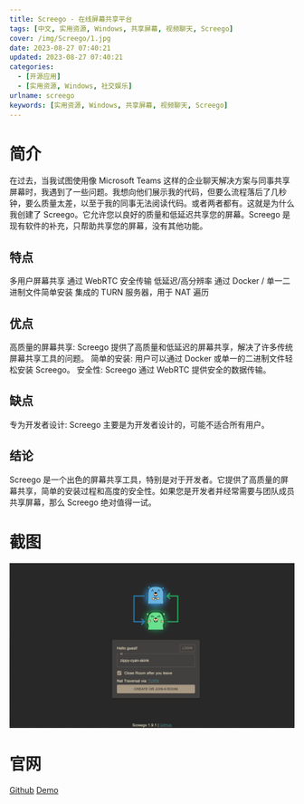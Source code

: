 ```yaml
---
title: Screego - 在线屏幕共享平台
tags: [中文, 实用资源, Windows, 共享屏幕, 视频聊天, Screego]
cover: /img/Screego/1.jpg
date: 2023-08-27 07:40:21
updated: 2023-08-27 07:40:21
categories:
  - [开源应用]
  - [实用资源, Windows, 社交娱乐]
urlname: screego
keywords: [实用资源, Windows, 共享屏幕, 视频聊天, Screego]
---
```


# 简介

在过去，当我试图使用像 Microsoft Teams 这样的企业聊天解决方案与同事共享屏幕时，我遇到了一些问题。我想向他们展示我的代码，但要么流程落后了几秒钟，要么质量太差，以至于我的同事无法阅读代码。或者两者都有。这就是为什么我创建了 Screego。它允许您以良好的质量和低延迟共享您的屏幕。Screego 是现有软件的补充，只帮助共享您的屏幕，没有其他功能。

## 特点

多用户屏幕共享
通过 WebRTC 安全传输
低延迟/高分辨率
通过 Docker / 单一二进制文件简单安装
集成的 TURN 服务器，用于 NAT 遍历

## 优点

高质量的屏幕共享: Screego 提供了高质量和低延迟的屏幕共享，解决了许多传统屏幕共享工具的问题。
简单的安装: 用户可以通过 Docker 或单一的二进制文件轻松安装 Screego。
安全性: Screego 通过 WebRTC 提供安全的数据传输。

## 缺点

专为开发者设计: Screego 主要是为开发者设计的，可能不适合所有用户。

## 结论

Screego 是一个出色的屏幕共享工具，特别是对于开发者。它提供了高质量的屏幕共享，简单的安装过程和高度的安全性。如果您是开发者并经常需要与团队成员共享屏幕，那么 Screego 绝对值得一试。

# 截图

![](/img/Screego/2.png)

# 官网

[Github](https://screego.net/)
[Demo](https://app.screego.net/)
